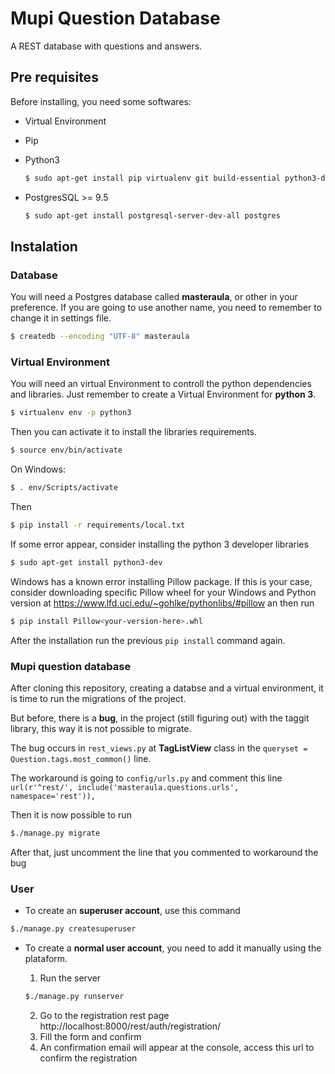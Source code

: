 # Mupi Question Database

A REST database with questions and answers.

## Pre requisites

Before installing, you need some softwares:

* Virtual Environment
* Pip
* Python3

  ```bash
  $ sudo apt-get install pip virtualenv git build-essential python3-dev gettext
  ```

* PostgresSQL >= 9.5

  ```bash
  $ sudo apt-get install postgresql-server-dev-all postgres
  ```

## Instalation

### Database

You will need a Postgres database called **masteraula**, or other in your preference. If you are going to use another name, you need to remember to change it in settings file.

```bash
$ createdb --encoding "UTF-8" masteraula
```

### Virtual Environment

You will need an virtual Environment to controll the python dependencies and libraries. Just remember to create a Virtual Environment for **python 3**.

```bash
$ virtualenv env -p python3
```

Then you can activate it to install the libraries requirements.

```bash
$ source env/bin/activate
```
On Windows:
```bash
$ . env/Scripts/activate
```
Then
```bash
$ pip install -r requirements/local.txt
```

If some error appear, consider installing the python 3 developer libraries 

```bash
$ sudo apt-get install python3-dev
```
Windows has a known error installing Pillow package. If this is your case, consider downloading specific Pillow wheel for your Windows and Python version at https://www.lfd.uci.edu/~gohlke/pythonlibs/#pillow an then run
```bash
$ pip install Pillow<your-version-here>.whl
```
After the installation run the previous `pip install` command again.
### Mupi question database

After cloning this repository, creating a databse and a virtual environment, it is time to run the migrations of the project.

But before, there is a **bug**, in the project (still figuring out) with the taggit library, this way it is not possible to migrate.

The bug occurs in `rest_views.py` at **TagListView** class in the `queryset = Question.tags.most_common()` line.

The workaround is going to `config/urls.py` and comment this line `url(r'^rest/', include('masteraula.questions.urls', namespace='rest')),`

Then it is now possible to run

```bash
$./manage.py migrate
```

After that, just uncomment the line that you commented to workaround the bug

### User

* To create an **superuser account**, use this command

```bash
$./manage.py createsuperuser
```

* To create a **normal user account**, you need to add it manually using the plataform.

  1. Run the server
  ```bash
  $./manage.py runserver
  ```
  2. Go to the registration rest page http://localhost:8000/rest/auth/registration/
  3. Fill the form and confirm
  4. An confirmation email will appear at the console, access this url to confirm the registration
